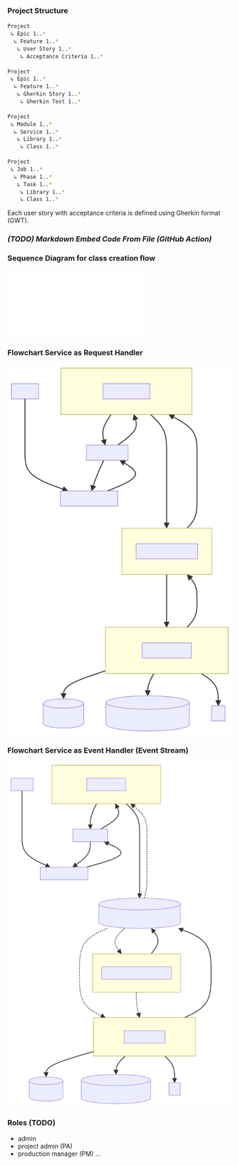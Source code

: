 ### Project Structure

```bash
Project
 ↳ Epic 1..*
  ↳ Feature 1..*
   ↳ User Story 1..*
    ↳ Acceptance Criteria 1..*

Project
 ↳ Epic 1..*
  ↳ Feature 1..*
   ↳ Gherkin Story 1..*
    ↳ Gherkin Test 1..*

Project
 ↳ Module 1..*
  ↳ Service 1..*
   ↳ Library 1..*
    ↳ Class 1..*

Project
 ↳ Job 1..*
  ↳ Phase 1..*
   ↳ Task 1..*
    ↳ Library 1..*
    ↳ Class 1..*
``` 

Each user story with acceptance criteria is defined using Gherkin format (GWT).

### _(TODO) Markdown Embed Code From File (GitHub Action)_

### Sequence Diagram for class creation flow

![AADSDSDAS](./diagrams/classCreateFlow.md)

### Flowchart Service as Request Handler

![](./images/serviceRequestHandler-1.svg)

### Flowchart Service as Event Handler (Event Stream)

![](./images/serviceEventHandler-1.svg)

### Roles (TODO)
- admin
- project admin (PA)
- production manager (PM)
...